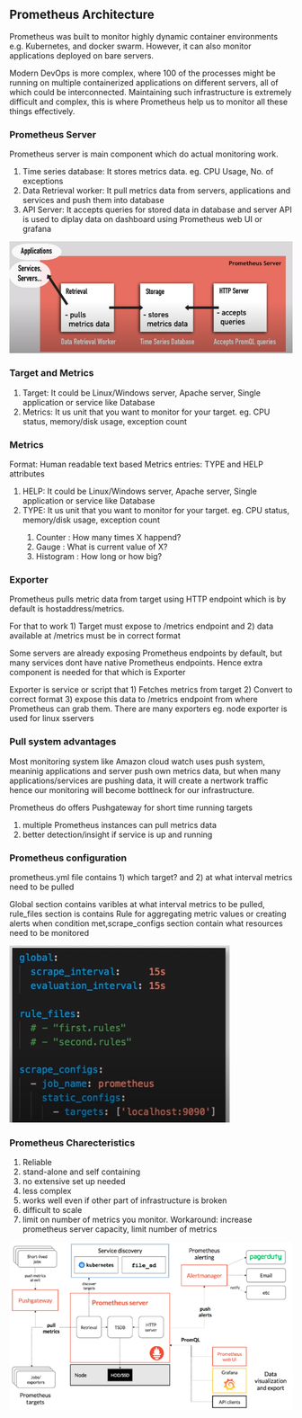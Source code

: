 <h2> Prometheus Architecture </h2> 
<p>Prometheus was built to monitor highly dynamic container environments e.g. Kubernetes, and docker swarm. However, it can also monitor applications deployed on bare servers.</p>

<p> Modern DevOps is more complex, where 100 of the processes might be running on multiple containerized applications on different servers, all of which could be interconnected. Maintaining such infrastructure is extremely difficult and complex, this is where Prometheus help us to monitor all these things effectively. </p>
<h3>Prometheus Server</h3> 
Prometheus server is main component which do actual monitoring work.
<ol>
  <li>Time series database: It stores metrics data. eg. CPU Usage, No. of exceptions </li>
  <li>Data Retrieval worker: It pull metrics data from servers, applications and services and push them into database</li>
  <li>API Server: It accepts queries for stored data in database and server API is used to diplay data on dashboard using Prometheus web UI or grafana </li>
</ol> 
<img src="https://github.com/ShubhPatil95/Prometheus/blob/main/images/Prometheus-server.png">

<h3>Target and Metrics</h3> 
<ol>
  <li> Target: It could be Linux/Windows server, Apache server, Single application or service like Database</li>
  <li> Metrics: It us unit that you want to monitor for your target. eg. CPU status, memory/disk usage, exception count</li>
</ol> 

<h3>Metrics</h3> 
Format: Human readable text based
Metrics entries: TYPE and HELP attributes

<ol>
  <li> HELP: It could be Linux/Windows server, Apache server, Single application or service like Database</li>
  <li> TYPE: It us unit that you want to monitor for your target. eg. CPU status, memory/disk usage, exception count</li>
  <ol>
    <li>Counter : How many times X happend?</li>
    <li>Gauge : What is current value of X?</li>
    <li>Histogram : How long or how big?</li>
  </ol>
</ol> 

<h3>Exporter</h3> 
<p>Prometheus pulls metric data from target using HTTP endpoint which is by default is hostaddress/metrics.</p>
<p> For that to work 1) Target must expose to /metrics endpoint and 2) data available at /metrics must be in correct format</p>
<p> Some servers are already exposing Prometheus endpoints by default, but many services dont have native Prometheus endpoints. Hence extra component is needed for that which is Exporter</p>
<p>Exporter is service or script that 1) Fetches metrics from target 2) Convert to correct format 3) expose this data to /metrics endpoint from where Prometheus can grab them. There are many exporters eg. node exporter is used for linux sservers</p>

<h3>Pull system advantages</h3> 
<p>Most monitoring system like Amazon cloud watch uses push system, meaninig applications and server push own metrics data, but when many applications/services are pushing data, it will create a nertwork traffic hence our monitoring will become bottlneck for our infrastructure.</p>
<p>Prometheus do offers Pushgateway for short time running targets</p>
<ol>
  <li> multiple Prometheus instances can pull metrics data</li>
  <li> better detection/insight if service is up and running</li>
</ol> 

<h3>Prometheus configuration</h3>
<p>prometheus.yml file contains 1) which target? and 2) at what interval metrics need to be pulled</p>

<p> Global section contains varibles at what interval metrics to be pulled, rule_files section is contains Rule for aggregating metric values or creating alerts when condition met,scrape_configs section contain what resources need to be monitored</p>

<img src="https://github.com/ShubhPatil95/Prometheus/blob/main/images/config.png" alt="Default config file">

<h3>Prometheus Charecteristics</h3>
<ol>
  <li> Reliable</li>
  <li> stand-alone and self containing</li>
  <li> no extensive set up needed</li>
  <li> less complex</li>
  <li> works well even if other part of infrastructure is broken</li>
  <li> difficult to scale</li>
  <li> limit on number of metrics you monitor. Workaround: increase prometheus server capacity, limit number of metrics</li>
</ol> 

</p>
<img src="https://github.com/ShubhPatil95/Prometheus/blob/main/images/Archietecture-1.png">
